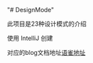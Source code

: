 "# DesignMode" 



此项目是23种设计模式的介绍

使用 IntelliJ 创建

对应的blog文档地址[语雀地址](1)



[1]:https://www.yuque.com/books/share/ff1f010a-e9d3-4260-88ce-3c9af39fabd0?#

